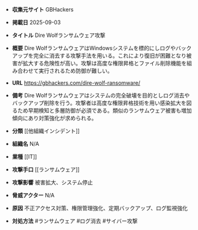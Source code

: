 - **収集元サイト**
GBHackers

- **掲載日**
2025-09-03

- **タイトル**
Dire Wolfランサムウェア攻撃

- **概要**
Dire WolfランサムウェアはWindowsシステムを標的にしログやバックアップを完全に消去する攻撃手法を用いる。これにより復旧が困難となり被害が拡大する危険性が高い。攻撃は高度な権限昇格とファイル削除機能を組み合わせて実行されるため防御が難しい。

- **URL**
https://gbhackers.com/dire-wolf-ransomware/

- **備考**
Dire Wolfランサムウェアはシステムの完全破壊を目的としログ消去やバックアップ削除を行う。攻撃者は高度な権限昇格技術を用い感染拡大を図るため早期検知と多層防御が必須である。類似のランサムウェア被害も増加傾向にあり対策強化が求められる。

- **分類**
[[他組織インシデント]]

- **組織名**
N/A

- **業種**
[[IT]]

- **攻撃手口**
[[ランサムウェア]]

- **攻撃影響**
被害拡大、システム停止

- **脅威アクター**
N/A

- **原因**
不正アクセス対策、権限管理強化、定期バックアップ、ログ監視強化

- **対処方法**
#ランサムウェア #ログ消去 #サイバー攻撃
